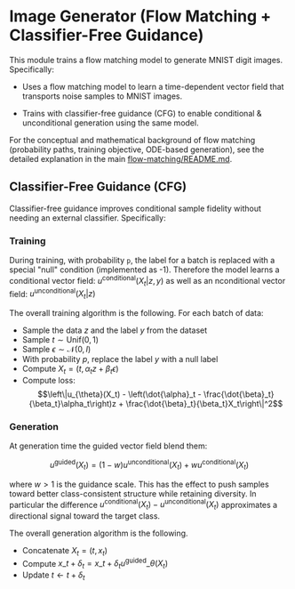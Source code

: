 # Image Generator (Flow Matching + Classifier-Free Guidance)

This module trains a flow matching model to generate MNIST digit images. Specifically:

- Uses a flow matching model to learn a time-dependent vector field that transports noise samples to MNIST images.

- Trains with classifier-free guidance (CFG) to enable conditional & unconditional generation using the same model.

For the conceptual and mathematical background of flow matching (probability paths, training objective, ODE-based generation), see the detailed explanation in the main [flow-matching/README.md](../flow-matching/README.md).

## Classifier-Free Guidance (CFG)

Classifier-free guidance improves conditional sample fidelity without needing an external classifier. Specifically:

### Training

During training, with probability `p`, the label for a batch is replaced with a special "null" condition (implemented as -1). Therefore the model learns a conditional vector field: $u^{\text{conditional}}(X_t | z, y)$ as well as an nconditional vector field: $u^{\text{unconditional}}(X_t | z)$

The overall training algorithm is the following. For each batch of data:

- Sample the data $z$ and the label $y$ from the dataset
- Sample $t \sim \text{Unif}(0, 1)$
- Sample $\epsilon \sim \mathcal{N}(0, I)$
- With probability $p$, replace the label $y$ with a null label
- Compute $X_t = (t, \alpha_t z + \beta_t \epsilon)$
- Compute loss: 
   $$\left\|u_{\theta}(X_t) - \left(\dot{\alpha}_t - \frac{\dot{\beta}_t}{\beta_t}\alpha_t\right)z + \frac{\dot{\beta}_t}{\beta_t}X_t\right\|^2$$

### Generation

At generation time the guided vector field  blend them: 

$$
u^{\text{guided}}(X_t) =  (1 - w) u^{\text{unconditional}}(X_t) + w u^{\text{conditional}}(X_t)
$$

where $w > 1$ is the guidance scale. This has the effect to push samples toward better class-consistent structure while retaining diversity. In particular the difference $u^{\text{conditional}}(X_t) - u^{\text{unconditional}}(X_t)$ approximates a directional signal toward the target class.

The overall generation algorithm is the following.

 - Concatenate $X_t = (t, x_t)$
 - Compute $x\_{t + \delta_t} = x\_t + \delta_t u^{\text{guided}}\_{\theta}(X_t)$
 - Update $t \leftarrow t + \delta_t$